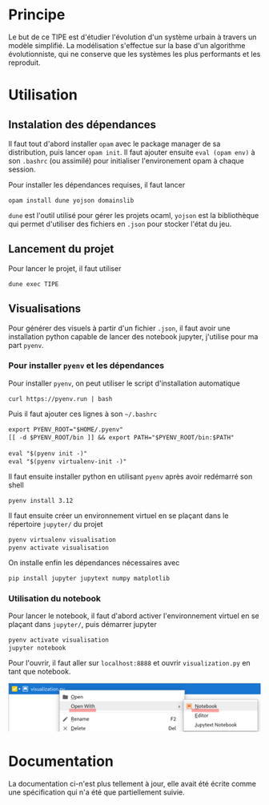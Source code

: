 # Principe

Le but de ce TIPE est d'étudier l'évolution d'un système urbain à travers un modèle simplifié. La modélisation s'effectue sur la base d'un algorithme évolutionniste, qui ne conserve que les systèmes les plus performants et les reproduit.

# Utilisation

## Instalation des dépendances

Il faut tout d'abord installer `opam` avec le package manager de sa distribution, puis lancer `opam init`. Il faut ajouter ensuite `eval (opam env)` à son `.bashrc` (ou assimilé) pour initialiser l'environement opam à chaque session.

Pour installer les dépendances requises, il faut lancer

```
opam install dune yojson domainslib
```

`dune` est l'outil utilisé pour gérer les projets ocaml, `yojson` est la bibliothèque qui permet d'utiliser des fichiers en `.json` pour stocker l'état du jeu.

## Lancement du projet

Pour lancer le projet, il faut utiliser

```
dune exec TIPE
```

## Visualisations

Pour générer des visuels à partir d'un fichier `.json`, il faut avoir une installation python capable de lancer des notebook jupyter, j'utilise pour ma part `pyenv`.

### Pour installer `pyenv` et les dépendances

Pour installer `pyenv`, on peut utiliser le script d'installation automatique

```
curl https://pyenv.run | bash
```

Puis il faut ajouter ces lignes à son `~/.bashrc`

```
export PYENV_ROOT="$HOME/.pyenv"
[[ -d $PYENV_ROOT/bin ]] && export PATH="$PYENV_ROOT/bin:$PATH"

eval "$(pyenv init -)"
eval "$(pyenv virtualenv-init -)"
```

Il faut ensuite installer python en utilisant `pyenv` après avoir redémarré son shell

```
pyenv install 3.12
```

Il faut ensuite créer un environnement virtuel en se plaçant dans le répertoire `jupyter/` du projet

```
pyenv virtualenv visualisation
pyenv activate visualisation
```

On installe enfin les dépendances nécessaires avec

```
pip install jupyter jupytext numpy matplotlib
```

### Utilisation du notebook

Pour lancer le notebook, il faut d'abord activer l'environnement virtuel en se plaçant dans `jupyter/`, puis démarrer jupyter
```
pyenv activate visualisation
jupyter notebook
```

Pour l'ouvrir, il faut aller sur `localhost:8888` et ouvrir `visualization.py` en tant que notebook.

![Screenshot pour ouvrir le notebook](./images/open_with_notebook.png)

# Documentation

La documentation ci-n'est plus tellement à jour, elle avait été écrite comme une spécification qui n'a été que partiellement suivie. 

